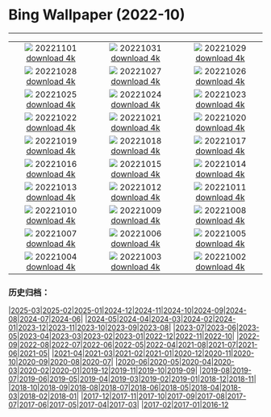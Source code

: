 # Bing Wallpaper (2022-10)
**************
| | | |
| :----: | :----: | :----: |
| ![](https://www.bing.com/th?id=OHR.WychwoodForest_EN-GB9336729827_1920x1080.jpg) 20221101 [download 4k](https://www.bing.com/th?id=OHR.WychwoodForest_EN-GB9336729827_UHD.jpg) | ![](https://www.bing.com/th?id=OHR.EastgateClock_EN-GB8506882527_1920x1080.jpg) 20221031 [download 4k](https://www.bing.com/th?id=OHR.EastgateClock_EN-GB8506882527_UHD.jpg) | ![](https://www.bing.com/th?id=OHR.SeaAngel_EN-GB7917935603_1920x1080.jpg) 20221029 [download 4k](https://www.bing.com/th?id=OHR.SeaAngel_EN-GB7917935603_UHD.jpg) |
| ![](https://www.bing.com/th?id=OHR.FrankensteinFriday_EN-GB7069572820_1920x1080.jpg) 20221028 [download 4k](https://www.bing.com/th?id=OHR.FrankensteinFriday_EN-GB7069572820_UHD.jpg) | ![](https://www.bing.com/th?id=OHR.BridgeofSighs_EN-GB3984542342_1920x1080.jpg) 20221027 [download 4k](https://www.bing.com/th?id=OHR.BridgeofSighs_EN-GB3984542342_UHD.jpg) | ![](https://www.bing.com/th?id=OHR.BrockenSpecter_EN-GB2064849096_1920x1080.jpg) 20221026 [download 4k](https://www.bing.com/th?id=OHR.BrockenSpecter_EN-GB2064849096_UHD.jpg) |
| ![](https://www.bing.com/th?id=OHR.OrcusMouth_EN-GB0886069095_1920x1080.jpg) 20221025 [download 4k](https://www.bing.com/th?id=OHR.OrcusMouth_EN-GB0886069095_UHD.jpg) | ![](https://www.bing.com/th?id=OHR.GuwahatiDiwali_EN-GB2308180459_1920x1080.jpg) 20221024 [download 4k](https://www.bing.com/th?id=OHR.GuwahatiDiwali_EN-GB2308180459_UHD.jpg) | ![](https://www.bing.com/th?id=OHR.Knobbelzwaan_EN-GB0033387061_1920x1080.jpg) 20221023 [download 4k](https://www.bing.com/th?id=OHR.Knobbelzwaan_EN-GB0033387061_UHD.jpg) |
| ![](https://www.bing.com/th?id=OHR.KarstMountains_EN-GB9747205630_1920x1080.jpg) 20221022 [download 4k](https://www.bing.com/th?id=OHR.KarstMountains_EN-GB9747205630_UHD.jpg) | ![](https://www.bing.com/th?id=OHR.GeorgiaCypress_EN-GB9504869167_1920x1080.jpg) 20221021 [download 4k](https://www.bing.com/th?id=OHR.GeorgiaCypress_EN-GB9504869167_UHD.jpg) | ![](https://www.bing.com/th?id=OHR.SlothDay_EN-GB1112193539_1920x1080.jpg) 20221020 [download 4k](https://www.bing.com/th?id=OHR.SlothDay_EN-GB1112193539_UHD.jpg) |
| ![](https://www.bing.com/th?id=OHR.WartburgCastle_EN-GB0767148856_1920x1080.jpg) 20221019 [download 4k](https://www.bing.com/th?id=OHR.WartburgCastle_EN-GB0767148856_UHD.jpg) | ![](https://www.bing.com/th?id=OHR.BushHouse_EN-GB0403642102_1920x1080.jpg) 20221018 [download 4k](https://www.bing.com/th?id=OHR.BushHouse_EN-GB0403642102_UHD.jpg) | ![](https://www.bing.com/th?id=OHR.SwedenOwl_EN-GB4822930927_1920x1080.jpg) 20221017 [download 4k](https://www.bing.com/th?id=OHR.SwedenOwl_EN-GB4822930927_UHD.jpg) |
| ![](https://www.bing.com/th?id=OHR.PrinceChristianSound_EN-GB4142526499_1920x1080.jpg) 20221016 [download 4k](https://www.bing.com/th?id=OHR.PrinceChristianSound_EN-GB4142526499_UHD.jpg) | ![](https://www.bing.com/th?id=OHR.NaqsheRustam_EN-GB2998318607_1920x1080.jpg) 20221015 [download 4k](https://www.bing.com/th?id=OHR.NaqsheRustam_EN-GB2998318607_UHD.jpg) | ![](https://www.bing.com/th?id=OHR.RioArazas_EN-GB0695758461_1920x1080.jpg) 20221014 [download 4k](https://www.bing.com/th?id=OHR.RioArazas_EN-GB0695758461_UHD.jpg) |
| ![](https://www.bing.com/th?id=OHR.WindermereHills_EN-GB0204694524_1920x1080.jpg) 20221013 [download 4k](https://www.bing.com/th?id=OHR.WindermereHills_EN-GB0204694524_UHD.jpg) | ![](https://www.bing.com/th?id=OHR.AmmoniteGraveyard_EN-GB9112969375_1920x1080.jpg) 20221012 [download 4k](https://www.bing.com/th?id=OHR.AmmoniteGraveyard_EN-GB9112969375_UHD.jpg) | ![](https://www.bing.com/th?id=OHR.TortulaMoss_EN-GB8477580175_1920x1080.jpg) 20221011 [download 4k](https://www.bing.com/th?id=OHR.TortulaMoss_EN-GB8477580175_UHD.jpg) |
| ![](https://www.bing.com/th?id=OHR.KeralaIndia_EN-GB8140712728_1920x1080.jpg) 20221010 [download 4k](https://www.bing.com/th?id=OHR.KeralaIndia_EN-GB8140712728_UHD.jpg) | ![](https://www.bing.com/th?id=OHR.ChukchiSea_EN-GB7687421920_1920x1080.jpg) 20221009 [download 4k](https://www.bing.com/th?id=OHR.ChukchiSea_EN-GB7687421920_UHD.jpg) | ![](https://www.bing.com/th?id=OHR.GlassOctopus_EN-GB6500292444_1920x1080.jpg) 20221008 [download 4k](https://www.bing.com/th?id=OHR.GlassOctopus_EN-GB6500292444_UHD.jpg) |
| ![](https://www.bing.com/th?id=OHR.OberbaumBridge_EN-GB6142046982_1920x1080.jpg) 20221007 [download 4k](https://www.bing.com/th?id=OHR.OberbaumBridge_EN-GB6142046982_UHD.jpg) | ![](https://www.bing.com/th?id=OHR.BayofBiscay_EN-GB4139079612_1920x1080.jpg) 20221006 [download 4k](https://www.bing.com/th?id=OHR.BayofBiscay_EN-GB4139079612_UHD.jpg) | ![](https://www.bing.com/th?id=OHR.FlamingoTeacher_EN-GB3707259710_1920x1080.jpg) 20221005 [download 4k](https://www.bing.com/th?id=OHR.FlamingoTeacher_EN-GB3707259710_UHD.jpg) |
| ![](https://www.bing.com/th?id=OHR.CosmicCliffs_EN-GB3163429651_1920x1080.jpg) 20221004 [download 4k](https://www.bing.com/th?id=OHR.CosmicCliffs_EN-GB3163429651_UHD.jpg) | ![](https://www.bing.com/th?id=OHR.Porthuis_EN-GB2772863972_1920x1080.jpg) 20221003 [download 4k](https://www.bing.com/th?id=OHR.Porthuis_EN-GB2772863972_UHD.jpg) | ![](https://www.bing.com/th?id=OHR.LotsOBalloons_EN-GB2400897363_1920x1080.jpg) 20221002 [download 4k](https://www.bing.com/th?id=OHR.LotsOBalloons_EN-GB2400897363_UHD.jpg) |

### 历史归档：

|[2025-03](2025-03/2025-03.md)|[2025-02](2025-02/2025-02.md)|[2025-01](2025-01/2025-01.md)|[2024-12](2024-12/2024-12.md)|[2024-11](2024-11/2024-11.md)|[2024-10](2024-10/2024-10.md)|[2024-09](2024-09/2024-09.md)|[2024-08](2024-08/2024-08.md)|[2024-07](2024-07/2024-07.md)|[2024-06](2024-06/2024-06.md)|
|[2024-05](2024-05/2024-05.md)|[2024-04](2024-04/2024-04.md)|[2024-03](2024-03/2024-03.md)|[2024-02](2024-02/2024-02.md)|[2024-01](2024-01/2024-01.md)|[2023-12](2023-12/2023-12.md)|[2023-11](2023-11/2023-11.md)|[2023-10](2023-10/2023-10.md)|[2023-09](2023-09/2023-09.md)|[2023-08](2023-08/2023-08.md)|
|[2023-07](2023-07/2023-07.md)|[2023-06](2023-06/2023-06.md)|[2023-05](2023-05/2023-05.md)|[2023-04](2023-04/2023-04.md)|[2023-03](2023-03/2023-03.md)|[2023-02](2023-02/2023-02.md)|[2023-01](2023-01/2023-01.md)|[2022-12](2022-12/2022-12.md)|[2022-11](2022-11/2022-11.md)|[2022-10](2022-10/2022-10.md)|
|[2022-09](2022-09/2022-09.md)|[2022-08](2022-08/2022-08.md)|[2022-07](2022-07/2022-07.md)|[2022-06](2022-06/2022-06.md)|[2022-05](2022-05/2022-05.md)|[2022-04](2022-04/2022-04.md)|[2021-08](2021-08/2021-08.md)|[2021-07](2021-07/2021-07.md)|[2021-06](2021-06/2021-06.md)|[2021-05](2021-05/2021-05.md)|
|[2021-04](2021-04/2021-04.md)|[2021-03](2021-03/2021-03.md)|[2021-02](2021-02/2021-02.md)|[2021-01](2021-01/2021-01.md)|[2020-12](2020-12/2020-12.md)|[2020-11](2020-11/2020-11.md)|[2020-10](2020-10/2020-10.md)|[2020-09](2020-09/2020-09.md)|[2020-08](2020-08/2020-08.md)|[2020-07](2020-07/2020-07.md)|
|[2020-06](2020-06/2020-06.md)|[2020-05](2020-05/2020-05.md)|[2020-04](2020-04/2020-04.md)|[2020-03](2020-03/2020-03.md)|[2020-02](2020-02/2020-02.md)|[2020-01](2020-01/2020-01.md)|[2019-12](2019-12/2019-12.md)|[2019-11](2019-11/2019-11.md)|[2019-10](2019-10/2019-10.md)|[2019-09](2019-09/2019-09.md)|
|[2019-08](2019-08/2019-08.md)|[2019-07](2019-07/2019-07.md)|[2019-06](2019-06/2019-06.md)|[2019-05](2019-05/2019-05.md)|[2019-04](2019-04/2019-04.md)|[2019-03](2019-03/2019-03.md)|[2019-02](2019-02/2019-02.md)|[2019-01](2019-01/2019-01.md)|[2018-12](2018-12/2018-12.md)|[2018-11](2018-11/2018-11.md)|
|[2018-10](2018-10/2018-10.md)|[2018-09](2018-09/2018-09.md)|[2018-08](2018-08/2018-08.md)|[2018-07](2018-07/2018-07.md)|[2018-06](2018-06/2018-06.md)|[2018-05](2018-05/2018-05.md)|[2018-04](2018-04/2018-04.md)|[2018-03](2018-03/2018-03.md)|[2018-02](2018-02/2018-02.md)|[2018-01](2018-01/2018-01.md)|
|[2017-12](2017-12/2017-12.md)|[2017-11](2017-11/2017-11.md)|[2017-10](2017-10/2017-10.md)|[2017-09](2017-09/2017-09.md)|[2017-08](2017-08/2017-08.md)|[2017-07](2017-07/2017-07.md)|[2017-06](2017-06/2017-06.md)|[2017-05](2017-05/2017-05.md)|[2017-04](2017-04/2017-04.md)|[2017-03](2017-03/2017-03.md)|
|[2017-02](2017-02/2017-02.md)|[2017-01](2017-01/2017-01.md)|[2016-12](2016-12/2016-12.md)